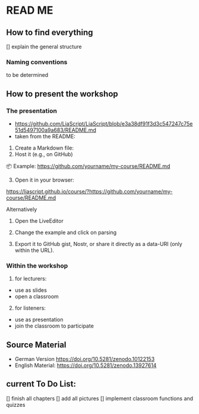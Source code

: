 # READ ME 

## How to find everything 
[] explain the general structure
### Naming conventions
to be determined 

## How to present the workshop 
### The presentation 
- https://github.com/LiaScript/LiaScript/blob/e3a38df91f3d3c547247c75e51d5497100a9a683/README.md
- taken from the README:

1. Create a Markdown file:
2. Host it (e.g., on GitHub)

📦 Example: https://github.com/yourname/my-course/README.md

3. Open it in your browser:

https://liascript.github.io/course/?https://github.com/yourname/my-course/README.md

Alternatively
1. Open the LiveEditor

2. Change the example and click on parsing

3. Export it to GitHub gist, Nostr, or share it directly as a data-URI (only within the URL).

### Within the workshop
1. for lecturers:
- use as slides
- open a classroom
2. for listeners:
- use as presentation
- join the classroom to participate

## Source Material 
- German Version 
https://doi.org/10.5281/zenodo.10122153
- English Material:
https://doi.org/10.5281/zenodo.13927614


## current To Do List: 
[] finish all chapters 
[] add all pictures 
[] implement classroom functions and quizzes
